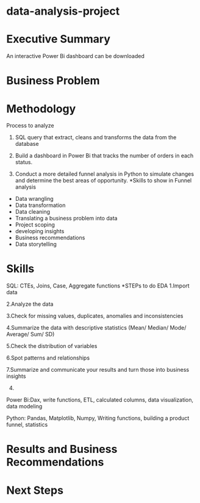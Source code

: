 # data-analysis-project
# Executive Summary
An interactive Power Bi dashboard can be downloaded
# Business Problem
# Methodology
Process to analyze
1. SQL query that extract, cleans and transforms the data from the database

2. Build a dashboard in Power Bi that tracks the number of orders in each status.

3. Conduct a more detailed funnel analysis in Python to simulate changes and determine the best areas of opportunity.
  *Skills to show in Funnel analysis
  - Data wrangling
  - Data transformation
  - Data cleaning
  - Translating a business problem into data
  - Project scoping
  - developing insights
  - Business recommendations
  - Data storytelling

# Skills
SQL: CTEs, Joins, Case, Aggregate functions
  *STEPs to do EDA
  1.Import data

  2.Analyze the data

  3.Check for missing values, duplicates, anomalies and inconsistencies

  4.Summarize the data with descriptive statistics (Mean/ Median/ Mode/ Average/ Sum/ SD)

  5.Check the distribution of variables

  6.Spot patterns and relationships

  7.Summarize and communicate your results and turn those into business insights


4.

Power Bi:Dax, write functions, ETL, calculated columns, data visualization, data modeling

Python: Pandas, Matplotlib, Numpy, Writing functions, building a product funnel, statistics

# Results and Business Recommendations
# Next Steps
